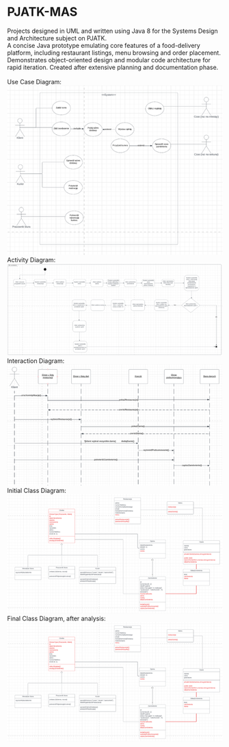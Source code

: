 # PJATK-MAS
Projects designed in UML and written using Java 8 for the Systems Design and Architecture subject on PJATK.
\
A concise Java prototype emulating core features of a food-delivery platform, including restaurant listings, menu browsing and order placement. Demonstrates object-oriented design and modular code architecture for rapid iteration. Created after extensive planning and documentation phase.
\
\
Use Case Diagram:
![](https://github.com/TadeuszZamachowski/PJATK-MAS/blob/main/UseCase.png)
\
Activity Diagram:
![](https://github.com/TadeuszZamachowski/PJATK-MAS/blob/main/Activity.png)
\
Interaction Diagram:
![](https://github.com/TadeuszZamachowski/PJATK-MAS/blob/main/Interaction.png)
\
Initial Class Diagram:
![](https://github.com/TadeuszZamachowski/PJATK-MAS/blob/main/Class.png)
\
Final Class Diagram, after analysis:
![](https://github.com/TadeuszZamachowski/PJATK-MAS/blob/main/FinalClass.png)
